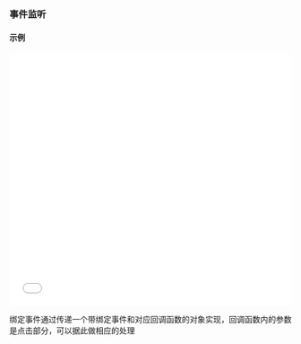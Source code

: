 ### 事件监听

#### 示例

<iframe width="100%" height="450" src="//jsfiddle.net/vue_echarts/xzosnow7/5/
embedded/result,html,js/?bodyColor=fff" allowfullscreen="allowfullscreen" frameborder="0"></iframe>

绑定事件通过传递一个带绑定事件和对应回调函数的对象实现，回调函数内的参数是点击部分，可以据此做相应的处理
